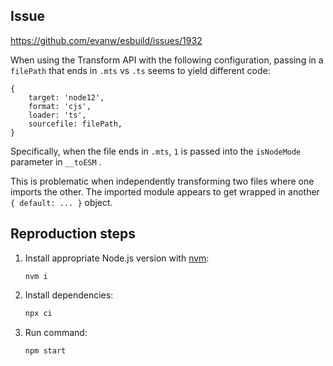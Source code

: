## Issue
https://github.com/evanw/esbuild/issues/1932

When using the Transform API with the following configuration, passing in a `filePath` that ends in `.mts` vs `.ts` seems to yield different code:
```
{
	target: 'node12',
	format: 'cjs',
	loader: 'ts',
	sourcefile: filePath,
}
```

Specifically, when the file ends in `.mts`, `1` is passed into the `isNodeMode` parameter in `__toESM` .

This is problematic when independently transforming two files where one imports the other. The imported module appears to get wrapped in another `{ default: ... }` object.

## Reproduction steps
1. Install appropriate Node.js version with [nvm](http://nvm.sh/):
	```
	nvm i
	```

2. Install dependencies:
	```sh
	npx ci
	```

3. Run command:
	```sh
	npm start
	```